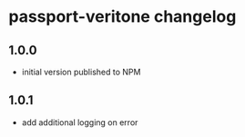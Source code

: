 # passport-veritone changelog

## 1.0.0
* initial version published to NPM

## 1.0.1
* add additional logging on error